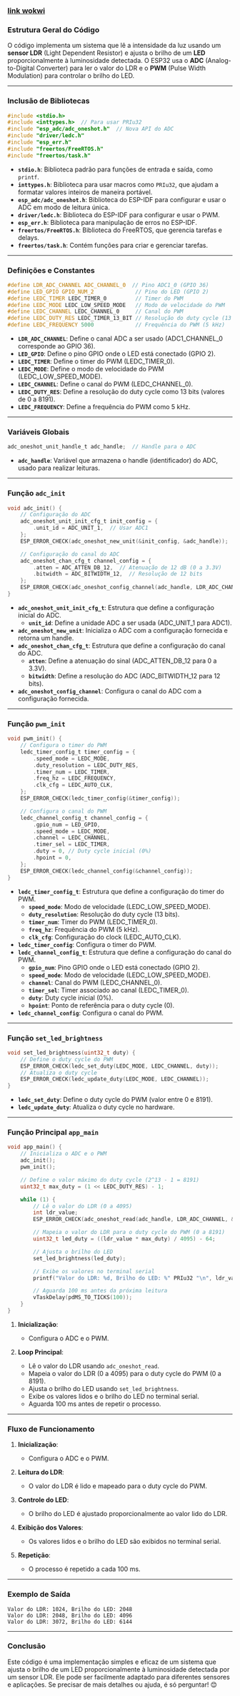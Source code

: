 ### [link wokwi](https://wokwi.com/projects/423728575317981185)

### **Estrutura Geral do Código**

O código implementa um sistema que lê a intensidade da luz usando um **sensor LDR** (Light Dependent Resistor) e ajusta o brilho de um **LED** proporcionalmente à luminosidade detectada. O ESP32 usa o **ADC** (Analog-to-Digital Converter) para ler o valor do LDR e o **PWM** (Pulse Width Modulation) para controlar o brilho do LED.

---

### **Inclusão de Bibliotecas**

```c
#include <stdio.h>
#include <inttypes.h>  // Para usar PRIu32
#include "esp_adc/adc_oneshot.h"  // Nova API do ADC
#include "driver/ledc.h"
#include "esp_err.h"
#include "freertos/FreeRTOS.h"
#include "freertos/task.h"
```

- **`stdio.h`**: Biblioteca padrão para funções de entrada e saída, como `printf`.
- **`inttypes.h`**: Biblioteca para usar macros como `PRIu32`, que ajudam a formatar valores inteiros de maneira portável.
- **`esp_adc/adc_oneshot.h`**: Biblioteca do ESP-IDF para configurar e usar o ADC em modo de leitura única.
- **`driver/ledc.h`**: Biblioteca do ESP-IDF para configurar e usar o PWM.
- **`esp_err.h`**: Biblioteca para manipulação de erros no ESP-IDF.
- **`freertos/FreeRTOS.h`**: Biblioteca do FreeRTOS, que gerencia tarefas e delays.
- **`freertos/task.h`**: Contém funções para criar e gerenciar tarefas.

---

### **Definições e Constantes**

```c
#define LDR_ADC_CHANNEL ADC_CHANNEL_0  // Pino ADC1_0 (GPIO 36)
#define LED_GPIO GPIO_NUM_2             // Pino do LED (GPIO 2)
#define LEDC_TIMER LEDC_TIMER_0         // Timer do PWM
#define LEDC_MODE LEDC_LOW_SPEED_MODE   // Modo de velocidade do PWM
#define LEDC_CHANNEL LEDC_CHANNEL_0     // Canal do PWM
#define LEDC_DUTY_RES LEDC_TIMER_13_BIT // Resolução do duty cycle (13 bits)
#define LEDC_FREQUENCY 5000             // Frequência do PWM (5 kHz)
```

- **`LDR_ADC_CHANNEL`**: Define o canal ADC a ser usado (ADC1_CHANNEL_0 corresponde ao GPIO 36).
- **`LED_GPIO`**: Define o pino GPIO onde o LED está conectado (GPIO 2).
- **`LEDC_TIMER`**: Define o timer do PWM (LEDC_TIMER_0).
- **`LEDC_MODE`**: Define o modo de velocidade do PWM (LEDC_LOW_SPEED_MODE).
- **`LEDC_CHANNEL`**: Define o canal do PWM (LEDC_CHANNEL_0).
- **`LEDC_DUTY_RES`**: Define a resolução do duty cycle como 13 bits (valores de 0 a 8191).
- **`LEDC_FREQUENCY`**: Define a frequência do PWM como 5 kHz.

---

### **Variáveis Globais**

```c
adc_oneshot_unit_handle_t adc_handle;  // Handle para o ADC
```

- **`adc_handle`**: Variável que armazena o handle (identificador) do ADC, usado para realizar leituras.

---

### **Função `adc_init`**

```c
void adc_init() {
    // Configuração do ADC
    adc_oneshot_unit_init_cfg_t init_config = {
        .unit_id = ADC_UNIT_1,  // Usar ADC1
    };
    ESP_ERROR_CHECK(adc_oneshot_new_unit(&init_config, &adc_handle));

    // Configuração do canal do ADC
    adc_oneshot_chan_cfg_t channel_config = {
        .atten = ADC_ATTEN_DB_12,  // Atenuação de 12 dB (0 a 3.3V)
        .bitwidth = ADC_BITWIDTH_12,  // Resolução de 12 bits
    };
    ESP_ERROR_CHECK(adc_oneshot_config_channel(adc_handle, LDR_ADC_CHANNEL, &channel_config));
}
```

- **`adc_oneshot_unit_init_cfg_t`**: Estrutura que define a configuração inicial do ADC.
  - **`unit_id`**: Define a unidade ADC a ser usada (ADC_UNIT_1 para ADC1).
- **`adc_oneshot_new_unit`**: Inicializa o ADC com a configuração fornecida e retorna um handle.
- **`adc_oneshot_chan_cfg_t`**: Estrutura que define a configuração do canal do ADC.
  - **`atten`**: Define a atenuação do sinal (ADC_ATTEN_DB_12 para 0 a 3.3V).
  - **`bitwidth`**: Define a resolução do ADC (ADC_BITWIDTH_12 para 12 bits).
- **`adc_oneshot_config_channel`**: Configura o canal do ADC com a configuração fornecida.

---

### **Função `pwm_init`**

```c
void pwm_init() {
    // Configura o timer do PWM
    ledc_timer_config_t timer_config = {
        .speed_mode = LEDC_MODE,
        .duty_resolution = LEDC_DUTY_RES,
        .timer_num = LEDC_TIMER,
        .freq_hz = LEDC_FREQUENCY,
        .clk_cfg = LEDC_AUTO_CLK,
    };
    ESP_ERROR_CHECK(ledc_timer_config(&timer_config));

    // Configura o canal do PWM
    ledc_channel_config_t channel_config = {
        .gpio_num = LED_GPIO,
        .speed_mode = LEDC_MODE,
        .channel = LEDC_CHANNEL,
        .timer_sel = LEDC_TIMER,
        .duty = 0, // Duty cycle inicial (0%)
        .hpoint = 0,
    };
    ESP_ERROR_CHECK(ledc_channel_config(&channel_config));
}
```

- **`ledc_timer_config_t`**: Estrutura que define a configuração do timer do PWM.
  - **`speed_mode`**: Modo de velocidade (LEDC_LOW_SPEED_MODE).
  - **`duty_resolution`**: Resolução do duty cycle (13 bits).
  - **`timer_num`**: Timer do PWM (LEDC_TIMER_0).
  - **`freq_hz`**: Frequência do PWM (5 kHz).
  - **`clk_cfg`**: Configuração do clock (LEDC_AUTO_CLK).
- **`ledc_timer_config`**: Configura o timer do PWM.
- **`ledc_channel_config_t`**: Estrutura que define a configuração do canal do PWM.
  - **`gpio_num`**: Pino GPIO onde o LED está conectado (GPIO 2).
  - **`speed_mode`**: Modo de velocidade (LEDC_LOW_SPEED_MODE).
  - **`channel`**: Canal do PWM (LEDC_CHANNEL_0).
  - **`timer_sel`**: Timer associado ao canal (LEDC_TIMER_0).
  - **`duty`**: Duty cycle inicial (0%).
  - **`hpoint`**: Ponto de referência para o duty cycle (0).
- **`ledc_channel_config`**: Configura o canal do PWM.

---

### **Função `set_led_brightness`**

```c
void set_led_brightness(uint32_t duty) {
    // Define o duty cycle do PWM
    ESP_ERROR_CHECK(ledc_set_duty(LEDC_MODE, LEDC_CHANNEL, duty));
    // Atualiza o duty cycle
    ESP_ERROR_CHECK(ledc_update_duty(LEDC_MODE, LEDC_CHANNEL));
}
```

- **`ledc_set_duty`**: Define o duty cycle do PWM (valor entre 0 e 8191).
- **`ledc_update_duty`**: Atualiza o duty cycle no hardware.

---

### **Função Principal `app_main`**

```c
void app_main() {
    // Inicializa o ADC e o PWM
    adc_init();
    pwm_init();

    // Define o valor máximo do duty cycle (2^13 - 1 = 8191)
    uint32_t max_duty = (1 << LEDC_DUTY_RES) - 1;

    while (1) {
        // Lê o valor do LDR (0 a 4095)
        int ldr_value;
        ESP_ERROR_CHECK(adc_oneshot_read(adc_handle, LDR_ADC_CHANNEL, &ldr_value));

        // Mapeia o valor do LDR para o duty cycle do PWM (0 a 8191)
        uint32_t led_duty = ((ldr_value * max_duty) / 4095) - 64;

        // Ajusta o brilho do LED
        set_led_brightness(led_duty);

        // Exibe os valores no terminal serial
        printf("Valor do LDR: %d, Brilho do LED: %" PRIu32 "\n", ldr_value, led_duty);

        // Aguarda 100 ms antes da próxima leitura
        vTaskDelay(pdMS_TO_TICKS(100));
    }
}
```

1. **Inicialização**:
   - Configura o ADC e o PWM.

2. **Loop Principal**:
   - Lê o valor do LDR usando `adc_oneshot_read`.
   - Mapeia o valor do LDR (0 a 4095) para o duty cycle do PWM (0 a 8191).
   - Ajusta o brilho do LED usando `set_led_brightness`.
   - Exibe os valores lidos e o brilho do LED no terminal serial.
   - Aguarda 100 ms antes de repetir o processo.

---

### **Fluxo de Funcionamento**

1. **Inicialização**:
   - Configura o ADC e o PWM.

2. **Leitura do LDR**:
   - O valor do LDR é lido e mapeado para o duty cycle do PWM.

3. **Controle do LED**:
   - O brilho do LED é ajustado proporcionalmente ao valor lido do LDR.

4. **Exibição dos Valores**:
   - Os valores lidos e o brilho do LED são exibidos no terminal serial.

5. **Repetição**:
   - O processo é repetido a cada 100 ms.

---

### **Exemplo de Saída**

```
Valor do LDR: 1024, Brilho do LED: 2048
Valor do LDR: 2048, Brilho do LED: 4096
Valor do LDR: 3072, Brilho do LED: 6144
```

---

### **Conclusão**

Este código é uma implementação simples e eficaz de um sistema que ajusta o brilho de um LED proporcionalmente à luminosidade detectada por um sensor LDR. Ele pode ser facilmente adaptado para diferentes sensores e aplicações. Se precisar de mais detalhes ou ajuda, é só perguntar! 😊